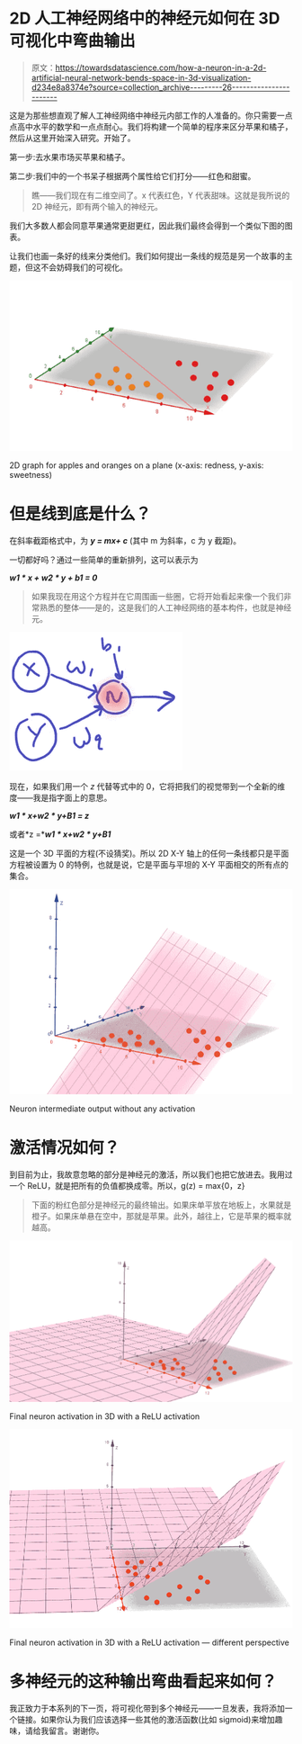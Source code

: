 # 2D 人工神经网络中的神经元如何在 3D 可视化中弯曲输出

> 原文：<https://towardsdatascience.com/how-a-neuron-in-a-2d-artificial-neural-network-bends-space-in-3d-visualization-d234e8a8374e?source=collection_archive---------26----------------------->

这是为那些想直观了解人工神经网络中神经元内部工作的人准备的。你只需要一点点高中水平的数学和一点点耐心。我们将构建一个简单的程序来区分苹果和橘子，然后从这里开始深入研究。开始了。

第一步:去水果市场买苹果和橘子。

第二步:我们中的一个书呆子根据两个属性给它们打分——红色和甜蜜。

> 瞧——我们现在有二维空间了。x 代表红色，Y 代表甜味。这就是我所说的 2D 神经元，即有两个输入的神经元。

我们大多数人都会同意苹果通常更甜更红，因此我们最终会得到一个类似下图的图表。

让我们也画一条好的线来分类他们。我们如何提出一条线的规范是另一个故事的主题，但这不会妨碍我们的可视化。

![](img/b99523f2327003d646135b036a6fbc9f.png)

2D graph for apples and oranges on a plane (x-axis: redness, y-axis: sweetness)

# 但是线到底是什么？

在斜率截距格式中，为 ***y = mx+ c*** (其中 m 为斜率，c 为 y 截距)。

一切都好吗？通过一些简单的重新排列，这可以表示为

***w1 * x + w2 * y + b1 = 0***

> 如果我现在用这个方程并在它周围画一些圈，它将开始看起来像一个我们非常熟悉的整体——是的，这是我们的人工神经网络的基本构件，也就是神经元。

![](img/dec786d6fe52643e0a0fb40466a74339.png)

现在，如果我们用一个 *z* 代替等式中的 0，它将把我们的视觉带到一个全新的维度——我是指字面上的意思。

***w1 * x+w2 * y+B1 = z***

或者*z =****w1 * x+w2 * y+B1***

这是一个 3D 平面的方程(不设猜奖)。所以 2D X-Y 轴上的任何一条线都只是平面方程被设置为 0 的特例，也就是说，它是平面与平坦的 X-Y 平面相交的所有点的集合。

![](img/d01614129e08a7fb3ebe2e2320e96296.png)

Neuron intermediate output without any activation

# 激活情况如何？

到目前为止，我故意忽略的部分是神经元的激活，所以我们也把它放进去。我用过一个 ReLU，就是把所有的负值都换成零。所以，g(z) = max{0，z}

> 下面的粉红色部分是神经元的最终输出。如果床单平放在地板上，水果就是橙子。如果床单悬在空中，那就是苹果。此外，越往上，它是苹果的概率就越高。

![](img/15c6d93193bfd5f5bb74a7ad917ae51d.png)

Final neuron activation in 3D with a ReLU activation

![](img/478a5c9d6162f86272828dc453b60ffd.png)

Final neuron activation in 3D with a ReLU activation — different perspective

# 多神经元的这种输出弯曲看起来如何？

我正致力于本系列的下一页，将可视化带到多个神经元——一旦发表，我将添加一个链接。如果你认为我们应该选择一些其他的激活函数(比如 sigmoid)来增加趣味，请给我留言。谢谢你。